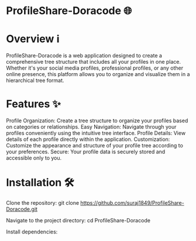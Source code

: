 
# ProfileShare-Doracode 🌐
# Overview ℹ️
ProfileShare-Doracode is a web application designed to create a comprehensive tree structure that includes all your profiles in one place. Whether it's your social media profiles, professional profiles, or any other online presence, this platform allows you to organize and visualize them in a hierarchical tree format.

# Features ✨
Profile Organization: Create a tree structure to organize your profiles based on categories or relationships.
Easy Navigation: Navigate through your profiles conveniently using the intuitive tree interface.
Profile Details: View details of each profile directly within the application.
Customization: Customize the appearance and structure of your profile tree according to your preferences.
Secure: Your profile data is securely stored and accessible only to you.
# Installation 🛠️
Clone the repository:
git clone https://github.com/suraj1849/ProfileShare-Doracode.git

Navigate to the project directory:
cd ProfileShare-Doracode

Install dependencies:

